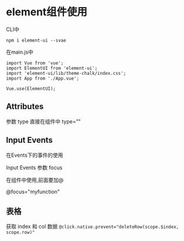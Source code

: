 ﻿# element组件使用
CLI中
```
npm i element-ui --svae
```

在main.js中
```
import Vue from 'vue';
import ElementUI from 'element-ui';
import 'element-ui/lib/theme-chalk/index.css';
import App from './App.vue';

Vue.use(ElementUI);
```

## Attributes
参数 type
直接在组件中
type=""

## Input Events
在Events下的事件的使用

Input Events
参数
focus

在组件中使用,前面要加@

@focus="myfunction"

## 表格
获取 index 和 col 数据
`@click.native.prevent="deleteRow(scope.$index, scope.row)"`